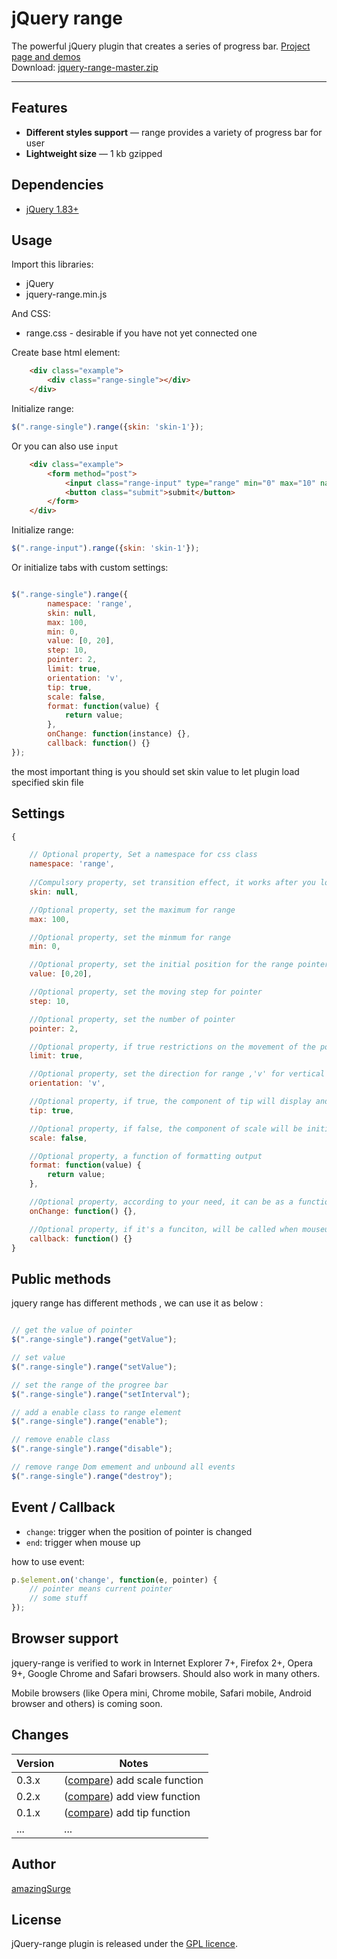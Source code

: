 # jQuery range

The powerful jQuery plugin that creates a series of progress bar. <a href="http://amazingsurge.github.io/jquery-range/">Project page and demos</a><br />
Download: <a href="https://github.com/amazingSurge/jquery-range/archive/master.zip">jquery-range-master.zip</a>

***

## Features

* **Different styles support** — range provides a variety of progress bar for user
* **Lightweight size** — 1 kb gzipped

## Dependencies
* <a href="http://jquery.com/" target="_blank">jQuery 1.83+</a>

## Usage

Import this libraries:
* jQuery
* jquery-range.min.js

And CSS:
* range.css - desirable if you have not yet connected one


Create base html element:
```html
    <div class="example">
        <div class="range-single"></div>
    </div>
```

Initialize range:
```javascript
$(".range-single").range({skin: 'skin-1'});
```

Or you can also use <code>input</code>
```html
    <div class="example">
        <form method="post">
            <input class="range-input" type="range" min="0" max="10" name="points" step="0.01" />
            <button class="submit">submit</button>
        </form>
    </div>
```

Initialize range:
```javascript
$(".range-input").range({skin: 'skin-1'});
```

Or initialize tabs with custom settings:
```javascript

$(".range-single").range({
        namespace: 'range',
        skin: null,
        max: 100,
        min: 0,
        value: [0, 20],
        step: 10,
        pointer: 2,
        limit: true,
        orientation: 'v',
        tip: true,
        scale: false,
        format: function(value) {
            return value;
        },
        onChange: function(instance) {},
        callback: function() {}
});
```

the most important thing is you should set skin value to let plugin load specified skin file

## Settings

```javascript
{   

    // Optional property, Set a namespace for css class
    namespace: 'range',
    
    //Compulsory property, set transition effect, it works after you load specified skin file
    skin: null,

    //Optional property, set the maximum for range
    max: 100,

    //Optional property, set the minmum for range
    min: 0,

    //Optional property, set the initial position for the range pointer
    value: [0,20],

    //Optional property, set the moving step for pointer
    step: 10,

    //Optional property, set the number of pointer
    pointer: 2,

    //Optional property, if true restrictions on the movement of the pointer
    limit: true,

    //Optional property, set the direction for range ,'v' for vertical and 'h' for horizontal
    orientation: 'v',

    //Optional property, if true, the component of tip will display and follow the pointer
    tip: true,

    //Optional property, if false, the component of scale will be initialized
    scale: false,

    //Optional property, a function of formatting output
    format: function(value) {
        return value;
    },

    //Optional property, according to your need, it can be as a function of the extended interface
    onChange: function() {},

    //Optional property, if it's a funciton, will be called when mouseup
    callback: function() {}
}
```

## Public methods

jquery range has different methods , we can use it as below :
```javascript

// get the value of pointer
$(".range-single").range("getValue");

// set value
$(".range-single").range("setValue");

// set the range of the progree bar
$(".range-single").range("setInterval");

// add a enable class to range element
$(".range-single").range("enable");

// remove enable class
$(".range-single").range("disable");

// remove range Dom emement and unbound all events 
$(".range-single").range("destroy");

```

## Event / Callback

* <code>change</code>: trigger when the position of pointer is changed
* <code>end</code>: trigger when mouse up

how to use event:
```javascript
p.$element.on('change', function(e, pointer) {
    // pointer means current pointer 
    // some stuff
});
```

## Browser support
jquery-range is verified to work in Internet Explorer 7+, Firefox 2+, Opera 9+, Google Chrome and Safari browsers. Should also work in many others.

Mobile browsers (like Opera mini, Chrome mobile, Safari mobile, Android browser and others) is coming soon.

## Changes

| Version | Notes                                                            |
|---------|------------------------------------------------------------------|
|   0.3.x | ([compare][compare-1.3]) add scale function                    |
|   0.2.x | ([compare][compare-1.2]) add view function                    |
|   0.1.x | ([compare][compare-1.1]) add tip function                   |
|     ... | ...                                                              |

[compare-1.3]: https://github.com/amazingSurge/jquery-range/compare/v1.3.0...v1.4.0
[compare-1.2]: https://github.com/amazingSurge/jquery-range/compare/v1.2.0...v1.3.0
[compare-1.1]: https://github.com/amazingSurge/jquery-range/compare/v1.1.0...v1.2.0
## Author
[amazingSurge](http://amazingSurge.com)

## License
jQuery-range plugin is released under the <a href="https://github.com/amazingSurge/jquery-range/blob/master/LICENCE.GPL" target="_blank">GPL licence</a>.


